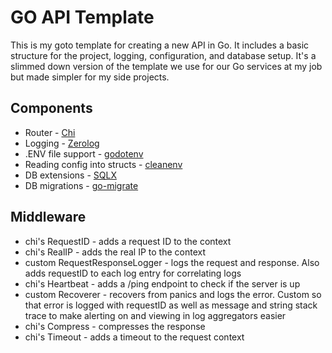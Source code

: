 # GO API Template

This is my goto template for creating a new API in Go. It includes a basic structure for the project, logging, 
configuration, and database setup. It's a slimmed down version of the template we use for our Go services at my job but made simpler for my side projects. 

## Components
* Router - [Chi](https://github.com/go-chi/chi)
* Logging - [Zerolog](https://github.com/rs/zerolog)
* .ENV file support - [godotenv](https://github.com/joho/godotenv)
* Reading config into structs - [cleanenv](https://github.com/ilyakaznacheev/cleanenv)
* DB extensions - [SQLX](https://github.com/jmoiron/sqlx)
* DB migrations - [go-migrate](https://github.com/golang-migrate/migrate)
 
## Middleware
* chi's RequestID - adds a request ID to the context
* chi's RealIP - adds the real IP to the context
* custom RequestResponseLogger - logs the request and response. Also adds requestID to each log entry for correlating logs
* chi's Heartbeat - adds a /ping endpoint to check if the server is up
* custom Recoverer - recovers from panics and logs the error. Custom so that error is logged with requestID as well as message and string stack trace to make alerting on and viewing in log aggregators easier
* chi's Compress - compresses the response
* chi's Timeout - adds a timeout to the request context